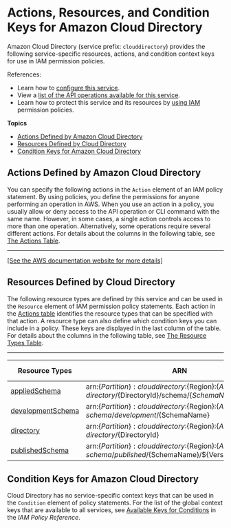 # Actions, Resources, and Condition Keys for Amazon Cloud Directory<a name="list_amazonclouddirectory"></a>

Amazon Cloud Directory \(service prefix: `clouddirectory`\) provides the following service\-specific resources, actions, and condition context keys for use in IAM permission policies\.

References:
+ Learn how to [configure this service](http://docs.aws.amazon.com/directoryservice/latest/admin-guide/)\.
+ View a [list of the API operations available for this service](http://docs.aws.amazon.com/directoryservice/latest/APIReference/)\.
+ Learn how to protect this service and its resources by [using IAM](http://docs.aws.amazon.com/directoryservice/latest/admin-guide/UsingWithDS_IAM_AuthNAccess.html) permission policies\.

**Topics**
+ [Actions Defined by Amazon Cloud Directory](#amazonclouddirectory-actions-as-permissions)
+ [Resources Defined by Cloud Directory](#amazonclouddirectory-resources-for-iam-policies)
+ [Condition Keys for Amazon Cloud Directory](#amazonclouddirectory-policy-keys)

## Actions Defined by Amazon Cloud Directory<a name="amazonclouddirectory-actions-as-permissions"></a>

You can specify the following actions in the `Action` element of an IAM policy statement\. By using policies, you define the permissions for anyone performing an operation in AWS\. When you use an action in a policy, you usually allow or deny access to the API operation or CLI command with the same name\. However, in some cases, a single action controls access to more than one operation\. Alternatively, some operations require several different actions\. For details about the columns in the following table, see [The Actions Table](reference_policies_actions-resources-contextkeys.md#actions_table)\.


****  
[\[See the AWS documentation website for more details\]](http://docs.aws.amazon.com/IAM/latest/UserGuide/list_amazonclouddirectory.html)

## Resources Defined by Cloud Directory<a name="amazonclouddirectory-resources-for-iam-policies"></a>

The following resource types are defined by this service and can be used in the `Resource` element of IAM permission policy statements\. Each action in the [Actions table](#amazonclouddirectory-actions-as-permissions) identifies the resource types that can be specified with that action\. A resource type can also define which condition keys you can include in a policy\. These keys are displayed in the last column of the table\. For details about the columns in the following table, see [The Resource Types Table](reference_policies_actions-resources-contextkeys.md#resources_table)\.


****  

| Resource Types | ARN | Condition Keys | 
| --- | --- | --- | 
|   [ appliedSchema ](http://docs.aws.amazon.com/directoryservice/latest/admin-guide/cd_key_concepts.html#whatisdirectory)  |  arn:$\{Partition\}:clouddirectory:$\{Region\}:$\{Account\}:directory/$\{DirectoryId\}/schema/$\{SchemaName\}/$\{Version\}  |  | 
|   [ developmentSchema ](http://docs.aws.amazon.com/directoryservice/latest/admin-guide/cd_key_concepts.html#whatisdirectory)  |  arn:$\{Partition\}:clouddirectory:$\{Region\}:$\{Account\}:schema/development/$\{SchemaName\}  |  | 
|   [ directory ](http://docs.aws.amazon.com/directoryservice/latest/admin-guide/cd_key_concepts.html#whatisdirectory)  |  arn:$\{Partition\}:clouddirectory:$\{Region\}:$\{Account\}:directory/$\{DirectoryId\}  |  | 
|   [ publishedSchema ](http://docs.aws.amazon.com/directoryservice/latest/admin-guide/cd_key_concepts.html#whatisdirectory)  |  arn:$\{Partition\}:clouddirectory:$\{Region\}:$\{Account\}:schema/published/$\{SchemaName\}/$\{Version\}  |  | 

## Condition Keys for Amazon Cloud Directory<a name="amazonclouddirectory-policy-keys"></a>

Cloud Directory has no service\-specific context keys that can be used in the `Condition` element of policy statements\. For the list of the global context keys that are available to all services, see [Available Keys for Conditions](reference_policies_condition-keys.html#AvailableKeys) in the *IAM Policy Reference*\.